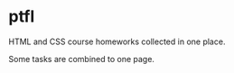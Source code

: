 # ptfl
 HTML and CSS course homeworks collected in one place.
 
 Some tasks are combined to one page.
